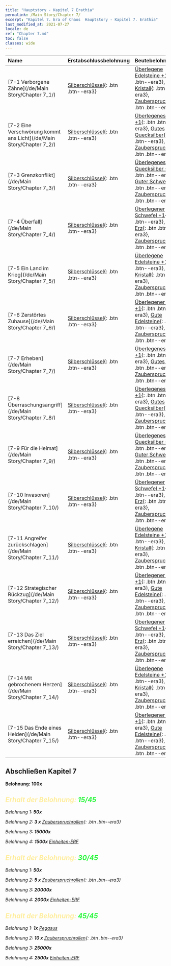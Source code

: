 ```yaml
---
title: "Hauptstory - Kapitel 7 Erathia"
permalink: /Main Story/Chapter 7/
excerpt: "Kapitel 7. Era of Chaos  Hauptstory - Kapitel 7. Erathia"
last_modified_at: 2021-07-27
locale: de
ref: "Chapter 7.md"
toc: false
classes: wide
---
```


  | Name |  Erstabschlussbelohnung | Beutebelohnung |
  |:------------|:------------|:------------| 
  | [7-1 Verborgene Zähne](/de/Main Story/Chapter 7_1/) | [Silberschlüssel](/ItemsDE/con_693/){: .btn .btn--era3} | [Überlegene Edelsteine +1](/ItemsDE/mat_23/){: .btn .btn--era3}, [Guter Kristall](/ItemsDE/mat_17/){: .btn .btn--era3}, [Zauberspruchrollen](/ItemsDE/con_694/){: .btn .btn--era3} |
  | [7-2 Eine Verschwörung kommt ans Licht](/de/Main Story/Chapter 7_2/) | [Silberschlüssel](/ItemsDE/con_693/){: .btn .btn--era3} | [Überlegenes Holz +1](/ItemsDE/mat_20/){: .btn .btn--era3}, [Gutes Quecksilber](/ItemsDE/mat_14/){: .btn .btn--era3}, [Zauberspruchrollen](/ItemsDE/con_694/){: .btn .btn--era3} |
  | [7-3 Grenzkonflikt](/de/Main Story/Chapter 7_3/) | [Silberschlüssel](/ItemsDE/con_693/){: .btn .btn--era3} | [Überlegenes Quecksilber +1](/ItemsDE/mat_21/){: .btn .btn--era3}, [Guter Schwefel](/ItemsDE/mat_15/){: .btn .btn--era3}, [Zauberspruchrollen](/ItemsDE/con_694/){: .btn .btn--era3} |
  | [7-4 Überfall](/de/Main Story/Chapter 7_4/) | [Silberschlüssel](/ItemsDE/con_693/){: .btn .btn--era3} | [Überlegener Schwefel +1](/ItemsDE/mat_22/){: .btn .btn--era3}, [Gutes Erz](/ItemsDE/mat_12/){: .btn .btn--era3}, [Zauberspruchrollen](/ItemsDE/con_694/){: .btn .btn--era3} |
  | [7-5 Ein Land im Krieg](/de/Main Story/Chapter 7_5/) | [Silberschlüssel](/ItemsDE/con_693/){: .btn .btn--era3} | [Überlegene Edelsteine +1](/ItemsDE/mat_23/){: .btn .btn--era3}, [Guter Kristall](/ItemsDE/mat_17/){: .btn .btn--era3}, [Zauberspruchrollen](/ItemsDE/con_694/){: .btn .btn--era3} |
  | [7-6 Zerstörtes Zuhause](/de/Main Story/Chapter 7_6/) | [Silberschlüssel](/ItemsDE/con_693/){: .btn .btn--era3} | [Überlegener Kristall +1](/ItemsDE/mat_24/){: .btn .btn--era3}, [Gute Edelsteine](/ItemsDE/mat_16/){: .btn .btn--era3}, [Zauberspruchrollen](/ItemsDE/con_694/){: .btn .btn--era3} |
  | [7-7 Erheben](/de/Main Story/Chapter 7_7/) | [Silberschlüssel](/ItemsDE/con_693/){: .btn .btn--era3} | [Überlegenes Erz +1](/ItemsDE/mat_19/){: .btn .btn--era3}, [Gutes Holz](/ItemsDE/mat_13/){: .btn .btn--era3}, [Zauberspruchrollen](/ItemsDE/con_694/){: .btn .btn--era3} |
  | [7-8 Überraschungsangriff](/de/Main Story/Chapter 7_8/) | [Silberschlüssel](/ItemsDE/con_693/){: .btn .btn--era3} | [Überlegenes Holz +1](/ItemsDE/mat_20/){: .btn .btn--era3}, [Gutes Quecksilber](/ItemsDE/mat_14/){: .btn .btn--era3}, [Zauberspruchrollen](/ItemsDE/con_694/){: .btn .btn--era3} |
  | [7-9 Für die Heimat](/de/Main Story/Chapter 7_9/) | [Silberschlüssel](/ItemsDE/con_693/){: .btn .btn--era3} | [Überlegenes Quecksilber +1](/ItemsDE/mat_21/){: .btn .btn--era3}, [Guter Schwefel](/ItemsDE/mat_15/){: .btn .btn--era3}, [Zauberspruchrollen](/ItemsDE/con_694/){: .btn .btn--era3} |
  | [7-10 Invasoren](/de/Main Story/Chapter 7_10/) | [Silberschlüssel](/ItemsDE/con_693/){: .btn .btn--era3} | [Überlegener Schwefel +1](/ItemsDE/mat_22/){: .btn .btn--era3}, [Gutes Erz](/ItemsDE/mat_12/){: .btn .btn--era3}, [Zauberspruchrollen](/ItemsDE/con_694/){: .btn .btn--era3} |
  | [7-11 Angreifer zurückschlagen](/de/Main Story/Chapter 7_11/) | [Silberschlüssel](/ItemsDE/con_693/){: .btn .btn--era3} | [Überlegene Edelsteine +1](/ItemsDE/mat_23/){: .btn .btn--era3}, [Guter Kristall](/ItemsDE/mat_17/){: .btn .btn--era3}, [Zauberspruchrollen](/ItemsDE/con_694/){: .btn .btn--era3} |
  | [7-12 Strategischer Rückzug](/de/Main Story/Chapter 7_12/) | [Silberschlüssel](/ItemsDE/con_693/){: .btn .btn--era3} | [Überlegener Kristall +1](/ItemsDE/mat_24/){: .btn .btn--era3}, [Gute Edelsteine](/ItemsDE/mat_16/){: .btn .btn--era3}, [Zauberspruchrollen](/ItemsDE/con_694/){: .btn .btn--era3} |
  | [7-13 Das Ziel erreichen](/de/Main Story/Chapter 7_13/) | [Silberschlüssel](/ItemsDE/con_693/){: .btn .btn--era3} | [Überlegener Schwefel +1](/ItemsDE/mat_22/){: .btn .btn--era3}, [Gutes Erz](/ItemsDE/mat_12/){: .btn .btn--era3}, [Zauberspruchrollen](/ItemsDE/con_694/){: .btn .btn--era3} |
  | [7-14 Mit gebrochenem Herzen](/de/Main Story/Chapter 7_14/) | [Silberschlüssel](/ItemsDE/con_693/){: .btn .btn--era3} | [Überlegene Edelsteine +1](/ItemsDE/mat_23/){: .btn .btn--era3}, [Guter Kristall](/ItemsDE/mat_17/){: .btn .btn--era3}, [Zauberspruchrollen](/ItemsDE/con_694/){: .btn .btn--era3} |
  | [7-15 Das Ende eines Helden](/de/Main Story/Chapter 7_15/) | [Silberschlüssel](/ItemsDE/con_693/){: .btn .btn--era3} | [Überlegener Kristall +1](/ItemsDE/mat_24/){: .btn .btn--era3}, [Gute Edelsteine](/ItemsDE/mat_16/){: .btn .btn--era3}, [Zauberspruchrollen](/ItemsDE/con_694/){: .btn .btn--era3} |


## Abschließen Kapitel 7

 **Belohnung:**  **100x** <i class="fas fa-gem"/>



## <span style="color: #ffeea0">Erhalt der Belohnung: </span><span style="color: #27f73a">15/45</span>

 Belohnung 1:  **50x** <i class="fas fa-gem"/>

 Belohnung 2: **3 x** [Zauberspruchrollen](/ItemsDE/con_694/){: .btn .btn--era3}

 Belohnung 3:  **15000x** <i class="fas fa-coins"/>

 Belohnung 4:  **1500x** [Einheiten-ERF](/ItemsDE/con_902/)



## <span style="color: #ffeea0">Erhalt der Belohnung: </span><span style="color: #27f73a">30/45</span>

 Belohnung 1:  **50x** <i class="fas fa-gem"/>

 Belohnung 2: **5 x** [Zauberspruchrollen](/ItemsDE/con_694/){: .btn .btn--era3}

 Belohnung 3:  **20000x** <i class="fas fa-coins"/>

 Belohnung 4:  **2000x** [Einheiten-ERF](/ItemsDE/con_902/)



## <span style="color: #ffeea0">Erhalt der Belohnung: </span><span style="color: #27f73a">45/45</span>

 Belohnung 1:  **1x** [Pegasus](/de/units/Pegasus/)

 Belohnung 2: **10 x** [Zauberspruchrollen](/ItemsDE/con_694/){: .btn .btn--era3}

 Belohnung 3:  **25000x** <i class="fas fa-coins"/>

 Belohnung 4:  **2500x** [Einheiten-ERF](/ItemsDE/con_902/)

